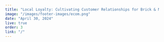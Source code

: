 ```yaml
---
title: "Local Loyalty: Cultivating Customer Relationships for Brick & Mortar Businesses"
image: "/images/footer-images/ecom.png"
date: "April 30, 2024"
live: true
order: 3
link: "/"
---
```

